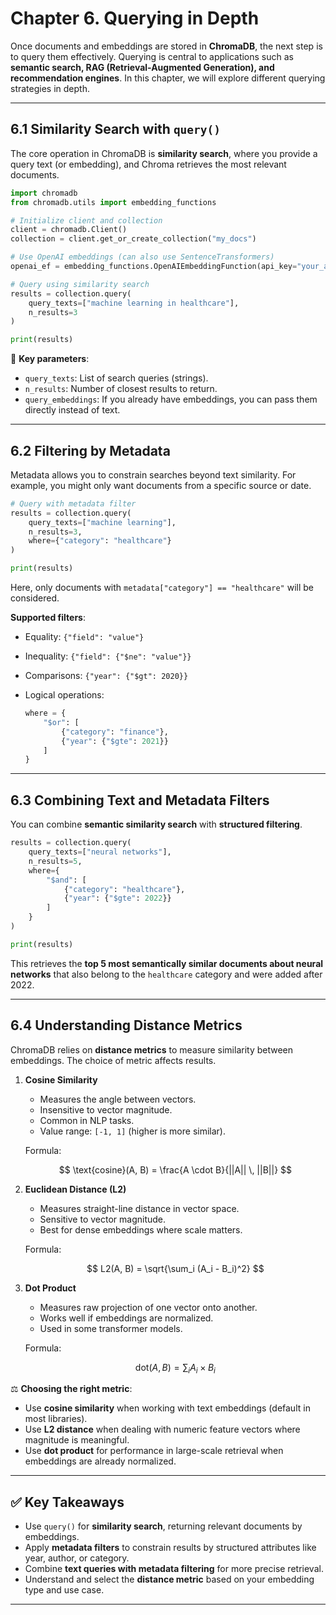 # **Chapter 6. Querying in Depth**

Once documents and embeddings are stored in **ChromaDB**, the next step is to query them effectively. Querying is central to applications such as **semantic search, RAG (Retrieval-Augmented Generation), and recommendation engines**. In this chapter, we will explore different querying strategies in depth.

---

## 6.1 Similarity Search with `query()`

The core operation in ChromaDB is **similarity search**, where you provide a query text (or embedding), and Chroma retrieves the most relevant documents.

```python
import chromadb
from chromadb.utils import embedding_functions

# Initialize client and collection
client = chromadb.Client()
collection = client.get_or_create_collection("my_docs")

# Use OpenAI embeddings (can also use SentenceTransformers)
openai_ef = embedding_functions.OpenAIEmbeddingFunction(api_key="your_api_key", model_name="text-embedding-3-small")

# Query using similarity search
results = collection.query(
    query_texts=["machine learning in healthcare"],
    n_results=3
)

print(results)
```

🔑 **Key parameters**:

* `query_texts`: List of search queries (strings).
* `n_results`: Number of closest results to return.
* `query_embeddings`: If you already have embeddings, you can pass them directly instead of text.

---

## 6.2 Filtering by Metadata

Metadata allows you to constrain searches beyond text similarity. For example, you might only want documents from a specific source or date.

```python
# Query with metadata filter
results = collection.query(
    query_texts=["machine learning"],
    n_results=3,
    where={"category": "healthcare"}
)

print(results)
```

Here, only documents with `metadata["category"] == "healthcare"` will be considered.

**Supported filters**:

* Equality: `{"field": "value"}`
* Inequality: `{"field": {"$ne": "value"}}`
* Comparisons: `{"year": {"$gt": 2020}}`
* Logical operations:

  ```python
  where = {
      "$or": [
          {"category": "finance"},
          {"year": {"$gte": 2021}}
      ]
  }
  ```

---

## 6.3 Combining Text and Metadata Filters

You can combine **semantic similarity search** with **structured filtering**.

```python
results = collection.query(
    query_texts=["neural networks"],
    n_results=5,
    where={
        "$and": [
            {"category": "healthcare"},
            {"year": {"$gte": 2022}}
        ]
    }
)

print(results)
```

This retrieves the **top 5 most semantically similar documents about neural networks** that also belong to the `healthcare` category and were added after 2022.

---

## 6.4 Understanding Distance Metrics

ChromaDB relies on **distance metrics** to measure similarity between embeddings. The choice of metric affects results.

1. **Cosine Similarity**

   * Measures the angle between vectors.
   * Insensitive to vector magnitude.
   * Common in NLP tasks.
   * Value range: `[-1, 1]` (higher is more similar).

   Formula:

   $$
   \text{cosine}(A, B) = \frac{A \cdot B}{||A|| \, ||B||}
   $$

2. **Euclidean Distance (L2)**

   * Measures straight-line distance in vector space.
   * Sensitive to vector magnitude.
   * Best for dense embeddings where scale matters.

   Formula:

   $$
   L2(A, B) = \sqrt{\sum_i (A_i - B_i)^2}
   $$

3. **Dot Product**

   * Measures raw projection of one vector onto another.
   * Works well if embeddings are normalized.
   * Used in some transformer models.

   Formula:

   $$
   \text{dot}(A, B) = \sum_i A_i \times B_i
   $$

⚖️ **Choosing the right metric**:

* Use **cosine similarity** when working with text embeddings (default in most libraries).
* Use **L2 distance** when dealing with numeric feature vectors where magnitude is meaningful.
* Use **dot product** for performance in large-scale retrieval when embeddings are already normalized.

---

## ✅ Key Takeaways

* Use `query()` for **similarity search**, returning relevant documents by embeddings.
* Apply **metadata filters** to constrain results by structured attributes like year, author, or category.
* Combine **text queries with metadata filtering** for more precise retrieval.
* Understand and select the **distance metric** based on your embedding type and use case.

---

